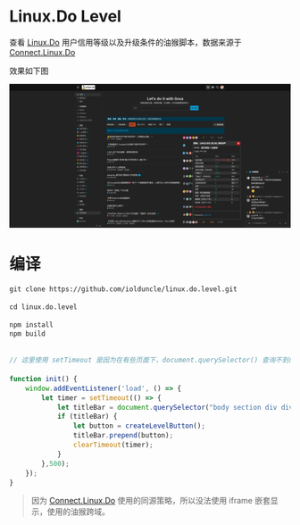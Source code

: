 # Linux.Do Level

查看 [Linux.Do](https://linux.do) 用户信用等级以及升级条件的油猴脚本，数据来源于 [Connect.Linux.Do](https://connect.linux.do)

效果如下图

![效果图](https://raw.githubusercontent.com/iOlduncle/linux.do.level/master/screenshot/level.png)

# 编译
```shell
git clone https://github.com/iolduncle/linux.do.level.git

cd linux.do.level

npm install
npm build
```
```typescript

// 这里使用 setTimeout 是因为在有些页面下，document.querySelector() 查询不到内容，懒没有找原因，就这么将就一下。

function init() {
    window.addEventListener('load', () => {
        let timer = setTimeout(() => {
            let titleBar = document.querySelector("body section div div header div div div.panel ul.icons.d-header-icons");
            if (titleBar) {
                let button = createLevelButton();
                titleBar.prepend(button);
                clearTimeout(timer);
            }
        },500);
    });
}

```
> 因为 [Connect.Linux.Do](https://connect.linux.do) 使用的同源策略，所以没法使用 iframe 嵌套显示，使用的油猴跨域。